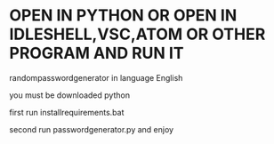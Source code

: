 # OPEN IN PYTHON OR OPEN IN IDLESHELL,VSC,ATOM OR OTHER PROGRAM AND RUN IT

randompasswordgenerator in language English

you must be downloaded python

first run installrequirements.bat

second run passwordgenerator.py and enjoy
